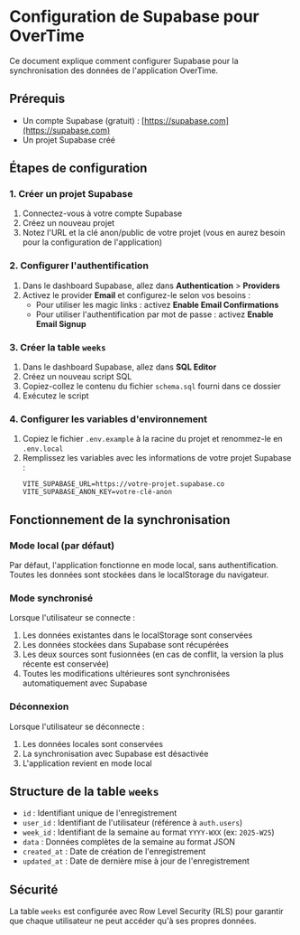 # Configuration de Supabase pour OverTime

Ce document explique comment configurer Supabase pour la synchronisation des données de l'application OverTime.

## Prérequis

- Un compte Supabase (gratuit) : [https://supabase.com](https://supabase.com)
- Un projet Supabase créé

## Étapes de configuration

### 1. Créer un projet Supabase

1. Connectez-vous à votre compte Supabase
2. Créez un nouveau projet
3. Notez l'URL et la clé anon/public de votre projet (vous en aurez besoin pour la configuration de l'application)

### 2. Configurer l'authentification

1. Dans le dashboard Supabase, allez dans **Authentication** > **Providers**
2. Activez le provider **Email** et configurez-le selon vos besoins :
   - Pour utiliser les magic links : activez **Enable Email Confirmations**
   - Pour utiliser l'authentification par mot de passe : activez **Enable Email Signup**

### 3. Créer la table `weeks`

1. Dans le dashboard Supabase, allez dans **SQL Editor**
2. Créez un nouveau script SQL
3. Copiez-collez le contenu du fichier `schema.sql` fourni dans ce dossier
4. Exécutez le script

### 4. Configurer les variables d'environnement

1. Copiez le fichier `.env.example` à la racine du projet et renommez-le en `.env.local`
2. Remplissez les variables avec les informations de votre projet Supabase :
   ```
   VITE_SUPABASE_URL=https://votre-projet.supabase.co
   VITE_SUPABASE_ANON_KEY=votre-clé-anon
   ```

## Fonctionnement de la synchronisation

### Mode local (par défaut)

Par défaut, l'application fonctionne en mode local, sans authentification. Toutes les données sont stockées dans le localStorage du navigateur.

### Mode synchronisé

Lorsque l'utilisateur se connecte :

1. Les données existantes dans le localStorage sont conservées
2. Les données stockées dans Supabase sont récupérées
3. Les deux sources sont fusionnées (en cas de conflit, la version la plus récente est conservée)
4. Toutes les modifications ultérieures sont synchronisées automatiquement avec Supabase

### Déconnexion

Lorsque l'utilisateur se déconnecte :

1. Les données locales sont conservées
2. La synchronisation avec Supabase est désactivée
3. L'application revient en mode local

## Structure de la table `weeks`

- `id` : Identifiant unique de l'enregistrement
- `user_id` : Identifiant de l'utilisateur (référence à `auth.users`)
- `week_id` : Identifiant de la semaine au format `YYYY-WXX` (ex: `2025-W25`)
- `data` : Données complètes de la semaine au format JSON
- `created_at` : Date de création de l'enregistrement
- `updated_at` : Date de dernière mise à jour de l'enregistrement

## Sécurité

La table `weeks` est configurée avec Row Level Security (RLS) pour garantir que chaque utilisateur ne peut accéder qu'à ses propres données.